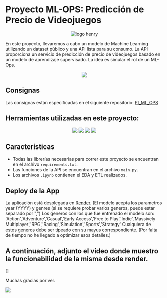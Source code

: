 # Proyecto ML-OPS: Predicción de Precio de Videojuegos

<p align="center">
  <img src="![logo henry](https://github.com/MartiPeker/ML_OPS-STEAM/assets/83708254/fdf55910-c40e-4c60-b4f8-336c67b5a22d)
" alt="logo henry">
</p>

En este proyecto, llevaremos a cabo un modelo de Machine Learning utilizando un dataset público y una API lista para su consumo. La API proporciona un servicio de predicción de precio de videojuegos basado en un modelo de aprendizaje supervisado. La idea es simular el rol de un ML-Ops.

<p align="center">
  <img src="![STEAM title](https://github.com/MartiPeker/ML_OPS-STEAM/assets/83708254/7c4609f7-bcc7-4dc2-8296-28c25baef04e)">
</p>

## Consignas

Las consignas están especificadas en el siguiente repositorio: [PI_ML_OPS](https://github.com/soyHenry/PI_ML_OPS/blob/ft/Readme.md)

## Herramientas utilizadas en este proyecto:

<p align="center">
  <img src="![FastAPI](https://github.com/MartiPeker/ML_OPS-STEAM/assets/83708254/fb53e4a7-2100-43d8-8144-72731132164c)
">
  <img src="![pandas](https://github.com/MartiPeker/ML_OPS-STEAM/assets/83708254/eec78aa2-2b92-445b-a571-c72b5705be46)
">
  <img src="![scikit-learn](https://github.com/MartiPeker/ML_OPS-STEAM/assets/83708254/1f48d98e-d7e5-4c83-9db6-91cceb4fc339)
">
  <img src="![render](https://github.com/MartiPeker/ML_OPS-STEAM/assets/83708254/f3547eeb-776d-4b05-9eda-52e1bdcb2016)
">
</p>

## Características

- Todas las librerías necesarias para correr este proyecto se encuentran en el archivo `requirements.txt`.
- Las funciones de la API se encuentran en el archivo `main.py`.
- Los archivos `.ipynb` contienen el EDA y ETL realizados.

## Deploy de la App

La aplicación está desplegada en [Render](https://mlops-steam-peker.onrender.com/).
(El modelo acepta los parametros year (YYYY) y genres (si se requiere probar varios generos, puede estar separado por ",")
Los generos con los que fue entrenado el modelo son: 'Action','Adventure','Casual','Early Access','Free to Play','Indie','Massively Multiplayer','RPG','Racing','Simulation','Sports','Strategy'
Cualquiera de estos generos debe ser tipeado con su mayus correspondiente. (Por falta de tiempo no he llegado a optimizar esos detalles.)


## A continuación, adjunto el video donde muestro la funcionabilidad de la misma desde render.

[]

Muchas gracias por ver.

<img src="![nombre](https://github.com/MartiPeker/ML_OPS-STEAM/assets/83708254/98644470-f674-4445-8549-dc376239bb2f)">
